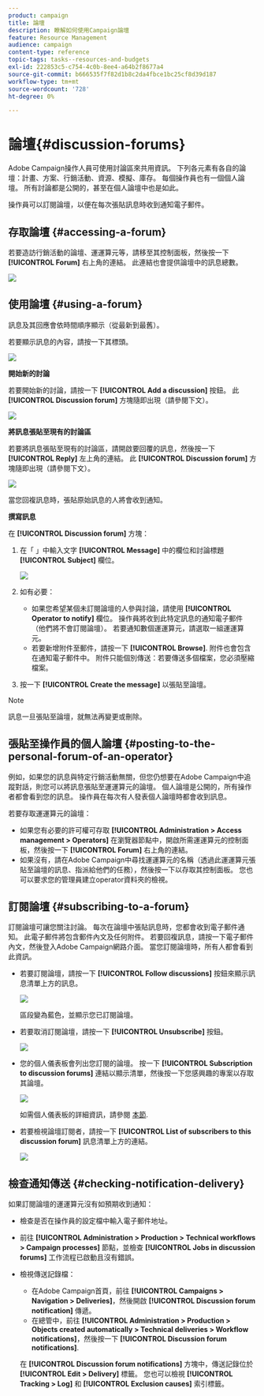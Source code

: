 ```yaml
---
product: campaign
title: 論壇
description: 瞭解如何使用Campaign論壇
feature: Resource Management
audience: campaign
content-type: reference
topic-tags: tasks--resources-and-budgets
exl-id: 222853c5-c754-4c0b-8ee4-a64b2f8677a4
source-git-commit: b666535f7f82d1b8c2da4fbce1bc25cf8d39d187
workflow-type: tm+mt
source-wordcount: '728'
ht-degree: 0%

---
```


# 論壇{#discussion-forums}



Adobe Campaign操作人員可使用討論區來共用資訊。 下列各元素有各自的論壇：計畫、方案、行銷活動、資源、模擬、庫存。 每個操作員也有一個個人論壇。 所有討論都是公開的，甚至在個人論壇中也是如此。

操作員可以訂閱論壇，以便在每次張貼訊息時收到通知電子郵件。

## 存取論壇 {#accessing-a-forum}

若要造訪行銷活動的論壇、運運算元等，請移至其控制面板，然後按一下 **[!UICONTROL Forum]** 右上角的連結。 此連結也會提供論壇中的訊息總數。

![](assets/mrm_forum_access_link.png)

## 使用論壇 {#using-a-forum}

訊息及其回應會依時間順序顯示（從最新到最舊）。

若要顯示訊息的內容，請按一下其標頭。

![](assets/mrm_forum_expand_msg.png)

**開始新的討論**

若要開始新的討論，請按一下 **[!UICONTROL Add a discussion]** 按鈕。 此 **[!UICONTROL Discussion forum]** 方塊隨即出現（請參閱下文）。

![](assets/mrm_forum_new_thread.png)

**將訊息張貼至現有的討論區**

若要將訊息張貼至現有的討論區，請開啟要回覆的訊息，然後按一下 **[!UICONTROL Reply]** 左上角的連結。 此 **[!UICONTROL Discussion forum]** 方塊隨即出現（請參閱下文）。

![](assets/mrm_forum_answer_msg.png)

當您回複訊息時，張貼原始訊息的人將會收到通知。

**撰寫訊息**

在 **[!UICONTROL Discussion forum]** 方塊：

1. 在「 」中輸入文字 **[!UICONTROL Message]** 中的欄位和討論標題 **[!UICONTROL Subject]** 欄位。

   ![](assets/mrm_forum_edit_msg.png)

1. 如有必要：

   * 如果您希望某個未訂閱論壇的人參與討論，請使用 **[!UICONTROL Operator to notify]** 欄位。 操作員將收到此特定訊息的通知電子郵件（他們將不會訂閱論壇）。 若要通知數個運運算元，請選取一組運運算元。
   * 若要新增附件至郵件，請按一下 **[!UICONTROL Browse]**. 附件也會包含在通知電子郵件中。 附件只能個別傳送：若要傳送多個檔案，您必須壓縮檔案。

1. 按一下 **[!UICONTROL Create the message]** 以張貼至論壇。

>[!NOTE]
>
>訊息一旦張貼至論壇，就無法再變更或刪除。

## 張貼至操作員的個人論壇 {#posting-to-the-personal-forum-of-an-operator}

例如，如果您的訊息與特定行銷活動無關，但您仍想要在Adobe Campaign中追蹤對話，則您可以將訊息張貼至運運算元的論壇。 個人論壇是公開的，所有操作者都會看到您的訊息。 操作員在每次有人發表個人論壇時都會收到訊息。

若要存取運運算元的論壇：

* 如果您有必要的許可權可存取 **[!UICONTROL Administration > Access management > Operators]** 在瀏覽器節點中，開啟所需運運算元的控制面板，然後按一下 **[!UICONTROL Forum]** 右上角的連結。
* 如果沒有，請在Adobe Campaign中尋找運運算元的名稱（透過此運運算元張貼至論壇的訊息、指派給他們的任務），然後按一下以存取其控制面板。 您也可以要求您的管理員建立operator資料夾的檢視。

## 訂閱論壇 {#subscribing-to-a-forum}

訂閱論壇可讓您關注討論。 每次在論壇中張貼訊息時，您都會收到電子郵件通知。 此電子郵件將包含郵件內文及任何附件。 若要回複訊息，請按一下電子郵件內文，然後登入Adobe Campaign網路介面。 當您訂閱論壇時，所有人都會看到此資訊。

* 若要訂閱論壇，請按一下 **[!UICONTROL Follow discussions]** 按鈕來顯示訊息清單上方的訊息。

  ![](assets/mrm_forum_subscribe.png)

  區段變為藍色，並顯示您已訂閱論壇。

* 若要取消訂閱論壇，請按一下 **[!UICONTROL Unsubscribe]** 按鈕。

  ![](assets/mrm_forum_unsubscribe.png)

* 您的個人儀表板會列出您訂閱的論壇。 按一下 **[!UICONTROL Subscription to discussion forums]** 連結以顯示清單，然後按一下您感興趣的專案以存取其論壇。

  ![](assets/platform_dashboard_operator_subscr_forums.png)

  如需個人儀表板的詳細資訊，請參閱 [本節](../../platform/using/access-management-operators.md).

* 若要檢視論壇訂閱者，請按一下 **[!UICONTROL List of subscribers to this discussion forum]** 訊息清單上方的連結。

  ![](assets/mrm_forum_subscribers.png)

## 檢查通知傳送 {#checking-notification-delivery}

如果訂閱論壇的運運算元沒有如預期收到通知：

* 檢查是否在操作員的設定檔中輸入電子郵件地址。
* 前往 **[!UICONTROL Administration > Production > Technical workflows > Campaign processes]** 節點，並檢查 **[!UICONTROL Jobs in discussion forums]** 工作流程已啟動且沒有錯誤。
* 檢視傳送記錄檔：

   * 在Adobe Campaign首頁，前往 **[!UICONTROL Campaigns > Navigation > Deliveries]**，然後開啟 **[!UICONTROL Discussion forum notification]** 傳遞。
   * 在總管中，前往 **[!UICONTROL Administration > Production > Objects created automatically > Technical deliveries > Workflow notifications]**，然後按一下 **[!UICONTROL Discussion forum notifications]**.

  在 **[!UICONTROL Discussion forum notifications]** 方塊中，傳送記錄位於 **[!UICONTROL Edit > Delivery]** 標籤。 您也可以檢視 **[!UICONTROL Tracking > Log]** 和 **[!UICONTROL Exclusion causes]** 索引標籤。
